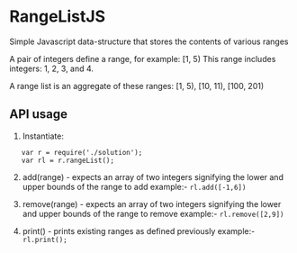 # RangeListJS

Simple Javascript data-structure that stores the contents of various ranges

 A pair of integers define a range, for example: [1, 5) 
 This range includes integers: 1, 2, 3, and 4.
 
 A range list is an aggregate of these ranges: [1, 5), [10, 11), [100, 201)
 
 API usage
 --
 1. Instantiate: 
 ```
    var r = require('./solution');
    var rl = r.rangeList();
 ```
 
 2. add(range) - expects an array of two integers signifying the lower and upper bounds of the range to add 
    example:- `rl.add([-1,6])`
 
 3. remove(range) - expects an array of two integers signifying the lower and upper bounds of the range to remove 
    example:- `rl.remove([2,9])`
   
 4. print() - prints existing ranges as defined previously
    example:- `rl.print();`
